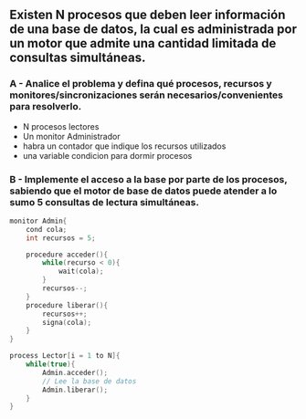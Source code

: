 ## Existen N procesos que deben leer información de una base de datos, la cual es administrada por un motor que admite una cantidad limitada de consultas simultáneas.

### A - Analice el problema y defina qué procesos, recursos y monitores/sincronizaciones serán necesarios/convenientes para resolverlo.
- N procesos lectores
- Un monitor Administrador
- habra un contador que indique los recursos utilizados
- una variable condicion para dormir procesos

### B - Implemente el acceso a la base por parte de los procesos, sabiendo que el motor de base de datos puede atender a lo sumo 5 consultas de lectura simultáneas.

```c
monitor Admin{
    cond cola;
    int recursos = 5;

    procedure acceder(){
        while(recurso < 0){
            wait(cola);
        }
        recursos--;
    }
    procedure liberar(){
        recursos++;
        signa(cola);
    }
}

process Lector[i = 1 to N]{
    while(true){
        Admin.acceder();
        // Lee la base de datos
        Admin.liberar();
    }
}
```

